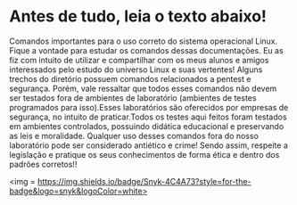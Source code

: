 # Antes de tudo, leia o texto abaixo!
Comandos importantes para o uso correto do sistema operacional Linux. Fique a vontade para estudar os comandos dessas documentações. Eu as fiz com intuito de utilizar e compartilhar com os meus alunos e amigos interessados pelo estudo do universo Linux e suas vertentes! Alguns trechos do diretório possuem comandos relacionados a pentest e segurança. Porém, vale ressaltar que todos esses comandos não devem ser testados fora de ambientes de laboratório (ambientes de testes programados para isso).Esses laboratórios são oferecidos por empresas de segurança, no intuito de praticar.Todos os testes aqui feitos foram testados em ambientes controlados, possuindo didática educacional e preservando as leis e moralidade.  Qualquer uso desses comandos fora do nosso laboratório pode ser considerado antiético e crime! Sendo assim, respeite a legislação e pratique os seus conhecimentos de forma ética e dentro dos padrões corretos!!

<img = https://img.shields.io/badge/Snyk-4C4A73?style=for-the-badge&logo=snyk&logoColor=white>
